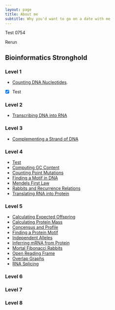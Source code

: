 ```yaml
---
layout: page
title: About me
subtitle: Why you'd want to go on a date with me
---
```



<!-- # rosalind
Rosalind Programming Challenges -->
Test 0754

Rerun

## Bioinformatics Stronghold

### Level 1
- [Counting DNA Nucleotides](../Bioinformatics%20Stronghold/Level%201/Counting%20DNA%20Nucleotides/Counting%20DNA%20Nucleotides).
- [x] Test

### Level 2
- [Transcribing DNA into RNA](../Bioinformatics%20Stronghold/Level%202/Transcribing%20DNA%20into%20RNA/Transcribing%20DNA%20into%20RNA.html)

### Level 3
- [Complementing a Strand of DNA](../Bioinformatics%20Stronghold/Level%203/Complementing%20a%20Strand%20of%20DNA/Complementing%20a%20Strand%20of%20DNA.html)

### Level 4
- [Test]()
- [Computing GC Content](../Bioinformatics%20Stronghold/Level%204/Computing%20GC%20Content/Computing%20GC%20Content)
- [Counting Point Mutations](../Bioinformatics%20Stronghold/Level%204/Counting%20Point%20Mutations/Counting%20Point%20Mutations)
- [Finding a Motif in DNA](../Bioinformatics%20Stronghold/Level%204/Finding%20a%20Motif%20in%20DNA/Finding%20a%20Motif%20in%20DNA)
- [Mendels First Law](../Bioinformatics%20Stronghold/Level%204/Mendels%20First%20Law/Mendels%20First%20Law)
- [Rabbits and Recurrence Relations](../Bioinformatics%20Stronghold/Level%204/Rabbits%20and%20Recurrence%20Relations/Rabbits%20and%20Recurrence%20Relations)
- [Translating RNA into Protein](../Bioinformatics%20Stronghold/Level%204/Translating%20RNA%20into%20Protein/Transalting%20RNA%20into%20Protein)

### Level 5
- [Calculating Expected Offspring](../Bioinformatics%20Stronghold/Level%205/Calculating%20Expected%20Offspring/Calculating%20Expected%20Offspring)
- [Calculating Protein Mass](../Bioinformatics%20Stronghold/Level%205/Calculating%20Protein%20Mass/Calculating%20Protein%20Mass)
- [Concensus and Profile](../Bioinformatics%20Stronghold/Level%205/Concencus%20and%20Profile/Concencus%20and%20Profile)
- [Finding a Protein Motif](../Bioinformatics%20Stronghold/Level%205/Finding%20a%20Protein%20Motif/Finding%20a%20Protein%20Motif)
- [Independent Alleles](../Bioinformatics%20Stronghold/Level%205/Independent%20Alleles/)
- [Inferring mRNA from Protein](../Bioinformatics%20Stronghold/Level%205/Inferring%20mRNA%20from%20Protein/Inferring%20mRNA%20from%20Protein)
- [Mortal Fibonacci Rabbits](../Bioinformatics%20Stronghold/Level%205/Mortal%20Fibonacci%20Rabbits/Mortal%20Fibonacci%20Rabbits)
- [Open Reading Frame](../Bioinformatics%20Stronghold/Level%205/Open%20Reading%20Frame/Open%20Reading%20Frame)
- [Overlap Graphs](../Bioinformatics%20Stronghold/Level%205/Overlap%20Graphs/Overlap%20Graphs)
- [RNA Splicing](../Bioinformatics%20Stronghold/Level%205/RNA%20Splicing/RNA%20Splicing)

### Level 6

### Level 7

### Level 8
